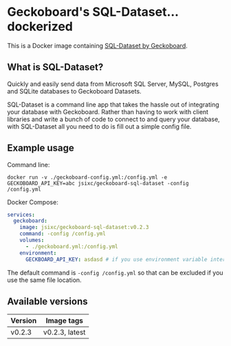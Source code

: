 # Geckoboard's SQL-Dataset... dockerized

This is a Docker image containing [SQL-Dataset by Geckoboard](https://github.com/geckoboard/sql-dataset).

## What is SQL-Dataset?

Quickly and easily send data from Microsoft SQL Server, MySQL, Postgres and SQLite databases to Geckoboard Datasets.

SQL-Dataset is a command line app that takes the hassle out of integrating your database with Geckoboard. Rather than having to work with client libraries and write a bunch of code to connect to and query your database, with SQL-Dataset all you need to do is fill out a simple config file.

## Example usage

Command line:

```
docker run -v ./geckoboard-config.yml:/config.yml -e GECKOBOARD_API_KEY=abc jsixc/geckoboard-sql-dataset -config /config.yml
```

Docker Compose:

```yaml
services:
  geckoboard:
    image: jsixc/geckoboard-sql-dataset:v0.2.3
    command: -config /config.yml
    volumes:
      - ./geckoboard.yml:/config.yml
    environment:
      GECKBOARD_API_KEY: asdasd # if you use environment variable interpolation

```

The default command is `-config /config.yml` so that can be excluded if you use the same file location.


## Available versions

| Version      | Image tags     |
|--------------|----------------|
| v0.2.3       | v0.2.3, latest |

